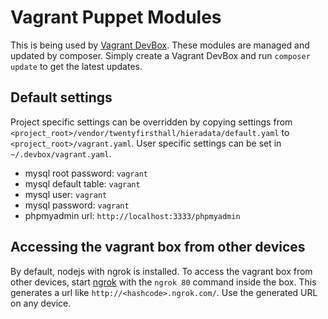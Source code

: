 Vagrant Puppet Modules
======================

This is being used by [Vagrant DevBox](https://github.com/twentyfirsthall/vagrant-devbox). These modules are managed and updated by composer. Simply create a Vagrant DevBox and run `composer update` to get the latest updates.

Default settings
----------------

Project specific settings can be overridden by copying settings from `<project_root>/vendor/twentyfirsthall/hieradata/default.yaml` to `<project_root>/vagrant.yaml`. User specific settings can be set in `~/.devbox/vagrant.yaml`.

- mysql root password: `vagrant`
- mysql default table: `vagrant`
- mysql user: `vagrant`
- mysql password: `vagrant`
- phpmyadmin url: `http://localhost:3333/phpmyadmin`

Accessing the vagrant box from other devices
--------------------------------------------

By default, nodejs with ngrok is installed. To access the vagrant box from other devices, start [ngrok](https://ngrok.com/) with the `ngrok 80` command inside the box. This generates a url like `http://<hashcode>.ngrok.com/`. Use the generated URL on any device.

